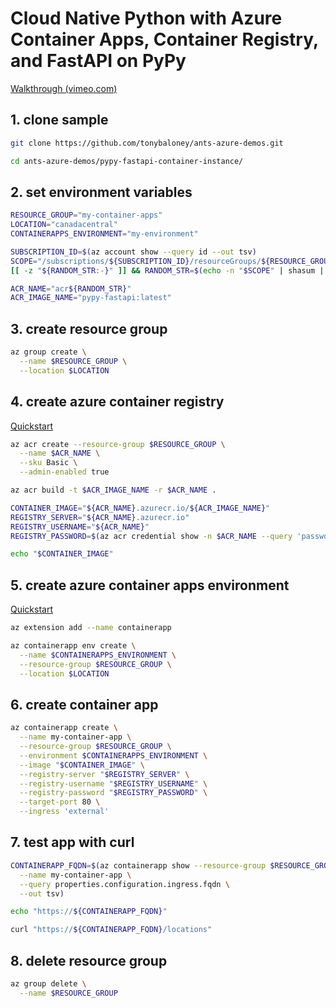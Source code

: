 # Cloud Native Python with Azure Container Apps, Container Registry, and FastAPI on PyPy

[Walkthrough (vimeo.com)](https://vimeo.com/695948817/572d6bbbcd)

## 1. clone sample

```bash
git clone https://github.com/tonybaloney/ants-azure-demos.git

cd ants-azure-demos/pypy-fastapi-container-instance/
```

## 2. set environment variables

```bash
RESOURCE_GROUP="my-container-apps"
LOCATION="canadacentral"
CONTAINERAPPS_ENVIRONMENT="my-environment"

SUBSCRIPTION_ID=$(az account show --query id --out tsv)
SCOPE="/subscriptions/${SUBSCRIPTION_ID}/resourceGroups/${RESOURCE_GROUP}"
[[ -z "${RANDOM_STR:-}" ]] && RANDOM_STR=$(echo -n "$SCOPE" | shasum | head -c 6)

ACR_NAME="acr${RANDOM_STR}"
ACR_IMAGE_NAME="pypy-fastapi:latest"
```

## 3. create resource group

```bash
az group create \
  --name $RESOURCE_GROUP \
  --location $LOCATION
```

## 4. create azure container registry

[Quickstart](https://docs.microsoft.com/en-us/azure/container-registry/container-registry-get-started-azure-cli)

```bash
az acr create --resource-group $RESOURCE_GROUP \
  --name $ACR_NAME \
  --sku Basic \
  --admin-enabled true

az acr build -t $ACR_IMAGE_NAME -r $ACR_NAME .

CONTAINER_IMAGE="${ACR_NAME}.azurecr.io/${ACR_IMAGE_NAME}"
REGISTRY_SERVER="${ACR_NAME}.azurecr.io"
REGISTRY_USERNAME="${ACR_NAME}"
REGISTRY_PASSWORD=$(az acr credential show -n $ACR_NAME --query 'passwords[0].value' --out tsv)

echo "$CONTAINER_IMAGE"
```

## 5. create azure container apps environment

[Quickstart](https://docs.microsoft.com/en-us/azure/container-apps/get-started-existing-container-image?tabs=bash&pivots=container-apps-private-registry)

```bash
az extension add --name containerapp

az containerapp env create \
  --name $CONTAINERAPPS_ENVIRONMENT \
  --resource-group $RESOURCE_GROUP \
  --location $LOCATION
```

## 6. create container app

```bash
az containerapp create \
  --name my-container-app \
  --resource-group $RESOURCE_GROUP \
  --environment $CONTAINERAPPS_ENVIRONMENT \
  --image "$CONTAINER_IMAGE" \
  --registry-server "$REGISTRY_SERVER" \
  --registry-username "$REGISTRY_USERNAME" \
  --registry-password "$REGISTRY_PASSWORD" \
  --target-port 80 \
  --ingress 'external'
```

## 7. test app with curl

```bash
CONTAINERAPP_FQDN=$(az containerapp show --resource-group $RESOURCE_GROUP \
  --name my-container-app \
  --query properties.configuration.ingress.fqdn \
  --out tsv)

echo "https://${CONTAINERAPP_FQDN}"

curl "https://${CONTAINERAPP_FQDN}/locations"
```

## 8. delete resource group

```bash
az group delete \
  --name $RESOURCE_GROUP
```
